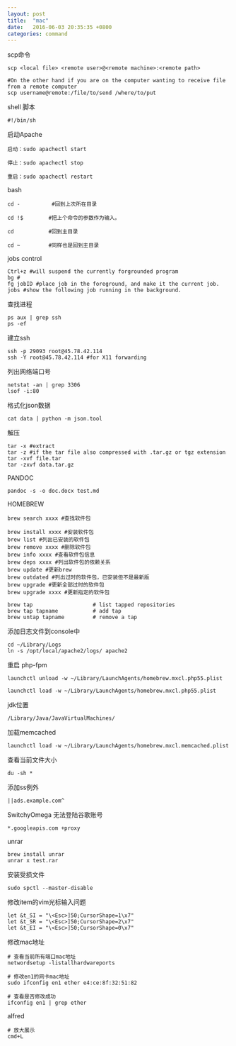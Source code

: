 ```yaml
---
layout: post
title:  "mac"
date:   2016-06-03 20:35:35 +0800
categories: command
---
```


scp命令

```
scp <local file> <remote user>@<remote machine>:<remote path>

#On the other hand if you are on the computer wanting to receive file from a remote computer
scp username@remote:/file/to/send /where/to/put
```

shell 脚本

```
#!/bin/sh
```

启动Apache

```
启动：sudo apachectl start

停止：sudo apachectl stop

重启：sudo apachectl restart
```

bash
```
cd -          #回到上次所在目录

cd !$        #把上个命令的参数作为输入。

cd           #回到主目录

cd ~         #同样也是回到主目录
```

jobs control  
```
Ctrl+z #will suspend the currently forgrounded program
bg #
fg jobID #place job in the foreground, and make it the current job.
jobs #show the following job running in the background.

```


查找进程

```
ps aux | grep ssh
ps -ef
```

建立ssh

```
ssh -p 29093 root@45.78.42.114
ssh -Y root@45.78.42.114 #for X11 forwarding
```

列出网络端口号

```
netstat -an | grep 3306
lsof -i:80
```
格式化json数据
```
cat data | python -m json.tool
```

解压

```
tar -x #extract
tar -z #if the tar file also compressed with .tar.gz or tgz extension
tar -xvf file.tar
tar -zxvf data.tar.gz
```

PANDOC

```
pandoc -s -o doc.docx test.md
```

HOMEBREW

```
brew search xxxx #查找软件包

brew install xxxx #安装软件包
brew list #列出已安装的软件包
brew remove xxxx #删除软件包
brew info xxxx #查看软件包信息
brew deps xxxx #列出软件包的依赖关系
brew update #更新brew
brew outdated #列出过时的软件包，已安装但不是最新版
brew upgrade #更新全部过时的软件包
brew upgrade xxxx #更新指定的软件包

brew tap                   # list tapped repositories
brew tap tapname           # add tap
brew untap tapname         # remove a tap
```

添加日志文件到console中

```
cd ~/Library/Logs
ln -s /opt/local/apache2/logs/ apache2
```

重启 php-fpm

```
launchctl unload -w ~/Library/LaunchAgents/homebrew.mxcl.php55.plist

launchctl load -w ~/Library/LaunchAgents/homebrew.mxcl.php55.plist
```

jdk位置

```
/Library/Java/JavaVirtualMachines/
```

加载memcached

```
launchctl load -w ~/Library/LaunchAgents/homebrew.mxcl.memcached.plist
```

查看当前文件大小

```
du -sh *
```

添加ss例外
```
||ads.example.com^
```

SwitchyOmega 无法登陆谷歌账号
```
*.googleapis.com +proxy
```

unrar
```
brew install unrar
unrar x test.rar
```

安装受损文件
```
sudo spctl --master-disable
```

修改item的vim光标输入问题
```
let &t_SI = "\<Esc>]50;CursorShape=1\x7"
let &t_SR = "\<Esc>]50;CursorShape=2\x7"
let &t_EI = "\<Esc>]50;CursorShape=0\x7"
```

修改mac地址
```
# 查看当前所有端口mac地址
networdsetup -listallhardwareports

# 修改en1的网卡mac地址
sudo ifconfig en1 ether e4:ce:8f:32:51:82

# 查看是否修改成功
ifconfig en1 | grep ether
```

alfred
```
# 放大展示
cmd+L
```
